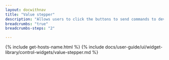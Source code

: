 ```yaml
---
layout: docwithnav
title: "Value stepper"
description: "Allows users to click the buttons to send commands to devices or update attributes/time series data. Configurable settings let users define how to retrieve the initial state and specify actions for each button."
breadcrumbs: "true"
breadcrumbs-steps: "2"

---
```

{% include get-hosts-name.html %}
{% include docs/user-guide/ui/widget-library/control-widgets/value-stepper.md %}
